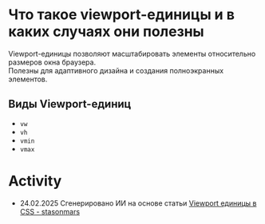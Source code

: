 # Что такое viewport-единицы и в каких случаях они полезны

Viewport-единицы позволяют масштабировать элементы относительно размеров окна браузера.  
Полезны для адаптивного дизайна и создания полноэкранных элементов.

## Виды Viewport-единиц

- `vw`
- `vh`
- `vmin`
- `vmax`

# Activity

- 24.02.2025 Сгенерировано ИИ на основе статьи [Viewport единицы в CSS - stasonmars](https://stasonmars.ru/html-css/viewport-edinitsy-v-css/)

